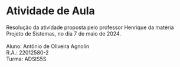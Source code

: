 # Atividade de Aula
Resolução da atividade proposta pelo professor Henrique da matéria Projeto de Sistemas, no dia 7 de maio de 2024. <br> <br>
Aluno: Antônio de Oliveira Agnolin <br>
R.A.: 22012580-2 <br>
Turma: ADSIS5S 
